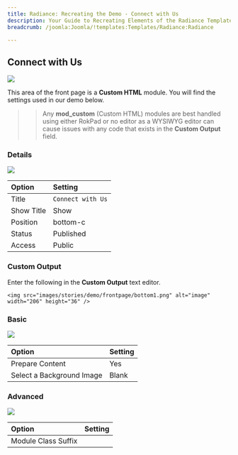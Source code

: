 ```yaml
---
title: Radiance: Recreating the Demo - Connect with Us
description: Your Guide to Recreating Elements of the Radiance Template for Joomla
breadcrumb: /joomla:Joomla/!templates:Templates/Radiance:Radiance

---
```


Connect with Us
-----

![][demo]

This area of the front page is a **Custom HTML** module. You will find the settings used in our demo below.

>> Any **mod_custom** (Custom HTML) modules are best handled using either RokPad or no editor as a WYSIWYG editor can cause issues with any code that exists in the **Custom Output** field.

### Details
![][demo2]

| Option     | Setting                 |  
| :--------- | :---------------------- |  
| Title      | `Connect with Us`       |  
| Show Title | Show                    |  
| Position   | bottom-c                |  
| Status     | Published               |  
| Access     | Public                  |  

### Custom Output
Enter the following in the **Custom Output** text editor.

~~~
<img src="images/stories/demo/frontpage/bottom1.png" alt="image" width="206" height="36" />
~~~

### Basic
![][demo3]

| Option                    | Setting |  
| :------------------------ | :------ |  
| Prepare Content           | Yes     |  
| Select a Background Image | Blank   |

### Advanced
![][demo4]

| Option              | Setting |  
| :------------------ | :------ |  
| Module Class Suffix |         |  

[demo]: assets/demo_6.jpeg
[demo2]: assets/connect_1.jpeg
[demo3]: assets/connect_2.jpeg
[demo4]: assets/connect_3.jpeg